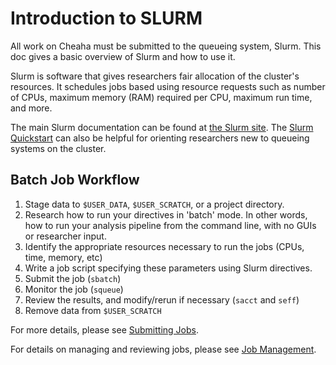 # Introduction to SLURM

All work on Cheaha must be submitted to the queueing system, Slurm. This doc gives a basic overview of Slurm and how to use it.

Slurm is software that gives researchers fair allocation of the cluster's resources. It schedules jobs based using resource requests such as number of CPUs, maximum memory (RAM) required per CPU, maximum run time, and more.

The main Slurm documentation can be found at [the Slurm site](https://slurm.schedmd.com/). The [Slurm Quickstart](https://slurm.schedmd.com/quickstart.html) can also be helpful for orienting researchers new to queueing systems on the cluster.

## Batch Job Workflow

1. Stage data to `$USER_DATA`, `$USER_SCRATCH`, or a project directory.
2. Research how to run your directives in 'batch' mode. In other words, how to run your analysis pipeline from the command line, with no GUIs or researcher input.
3. Identify the appropriate resources necessary to run the jobs (CPUs, time, memory, etc)
4. Write a job script specifying these parameters using Slurm directives.
5. Submit the job (`sbatch`)
6. Monitor the job (`squeue`)
7. Review the results, and modify/rerun if necessary (`sacct` and `seff`)
8. Remove data from `$USER_SCRATCH`

For more details, please see [Submitting Jobs](submitting_jobs.md).

For details on managing and reviewing jobs, please see [Job Management](job_management.md).
